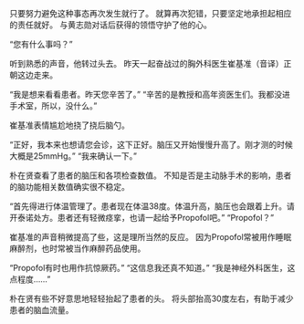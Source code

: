 只要努力避免这种事态再次发生就行了。
就算再次犯错，只要坚定地承担起相应的责任就好。
与黄志勋对话后获得的领悟守护了他的心。

“您有什么事吗？”

听到熟悉的声音，他转过头去。
昨天一起奋战过的胸外科医生崔基准（音译）正朝这边走来。

“我是想来看看患者。昨天您辛苦了。”
“辛苦的是教授和高年资医生们。我都没进手术室，所以，没什么。”

崔基准表情尴尬地挠了挠后脑勺。

“正好，我本来也想请您会诊，这下正好。脑压又开始慢慢升高了。刚才测的时候大概是25mmHg。”
“我来确认一下。”

朴在贤查看了患者的脑压和各项检查数值。
不知是否是主动脉手术的影响，患者的脑功能相关数值确实很不稳定。

“首先得进行体温管理了。患者现在体温38度。体温升高，脑压也会跟着上升。请开泰诺处方。患者还有轻微痉挛，也请一起给予Propofol吧。”
“Propofol？”

崔基准的声音稍微提高了些，这是理所当然的反应。
因为Propofol常被用作睡眠麻醉剂，也时常被当作麻醉药品使用。

“Propofol有时也用作抗惊厥药。”
“这信息我还真不知道。”
“我是神经外科医生，这点程度……”

朴在贤有些不好意思地轻轻抬起了患者的头。
将头部抬高30度左右，有助于减少患者的脑血流量。